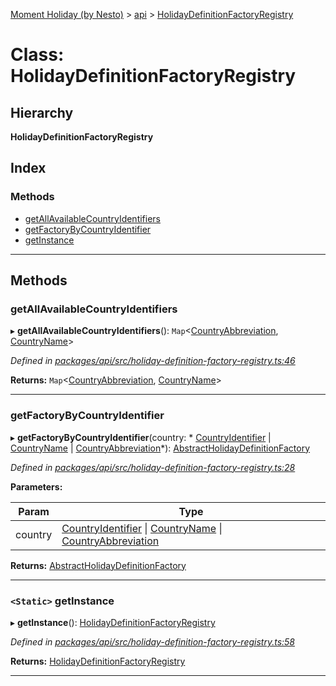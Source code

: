 [Moment Holiday (by Nesto)](../README.md) > [api](../modules/api.md) > [HolidayDefinitionFactoryRegistry](../classes/api.holidaydefinitionfactoryregistry.md)

# Class: HolidayDefinitionFactoryRegistry

## Hierarchy

**HolidayDefinitionFactoryRegistry**

## Index

### Methods

* [getAllAvailableCountryIdentifiers](api.holidaydefinitionfactoryregistry.md#getallavailablecountryidentifiers)
* [getFactoryByCountryIdentifier](api.holidaydefinitionfactoryregistry.md#getfactorybycountryidentifier)
* [getInstance](api.holidaydefinitionfactoryregistry.md#getinstance)

---

## Methods

<a id="getallavailablecountryidentifiers"></a>

###  getAllAvailableCountryIdentifiers

▸ **getAllAvailableCountryIdentifiers**(): `Map`<[CountryAbbreviation](../modules/api.md#countryabbreviation), [CountryName](../modules/api.md#countryname)>

*Defined in [packages/api/src/holiday-definition-factory-registry.ts:46](https://github.com/nesto-software/moment-holiday/blob/72ce1a6/packages/api/src/holiday-definition-factory-registry.ts#L46)*

**Returns:** `Map`<[CountryAbbreviation](../modules/api.md#countryabbreviation), [CountryName](../modules/api.md#countryname)>

___
<a id="getfactorybycountryidentifier"></a>

###  getFactoryByCountryIdentifier

▸ **getFactoryByCountryIdentifier**(country: * [CountryIdentifier](../modules/api.md#countryidentifier) &#124; [CountryName](../modules/api.md#countryname) &#124; [CountryAbbreviation](../modules/api.md#countryabbreviation)*): [AbstractHolidayDefinitionFactory](_node_modules__nesto_software_moment_holiday_core_src_abstract_holiday_definition_factory_.abstractholidaydefinitionfactory.md)

*Defined in [packages/api/src/holiday-definition-factory-registry.ts:28](https://github.com/nesto-software/moment-holiday/blob/72ce1a6/packages/api/src/holiday-definition-factory-registry.ts#L28)*

**Parameters:**

| Param | Type |
| ------ | ------ |
| country |  [CountryIdentifier](../modules/api.md#countryidentifier) &#124; [CountryName](../modules/api.md#countryname) &#124; [CountryAbbreviation](../modules/api.md#countryabbreviation)|

**Returns:** [AbstractHolidayDefinitionFactory](_node_modules__nesto_software_moment_holiday_core_src_abstract_holiday_definition_factory_.abstractholidaydefinitionfactory.md)

___
<a id="getinstance"></a>

### `<Static>` getInstance

▸ **getInstance**(): [HolidayDefinitionFactoryRegistry](api.holidaydefinitionfactoryregistry.md)

*Defined in [packages/api/src/holiday-definition-factory-registry.ts:58](https://github.com/nesto-software/moment-holiday/blob/72ce1a6/packages/api/src/holiday-definition-factory-registry.ts#L58)*

**Returns:** [HolidayDefinitionFactoryRegistry](api.holidaydefinitionfactoryregistry.md)

___

